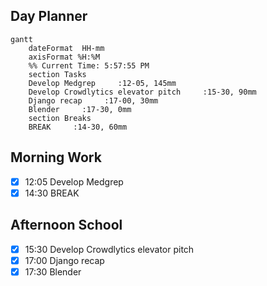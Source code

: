 ## Day Planner
```mermaid
gantt
    dateFormat  HH-mm
    axisFormat %H:%M
    %% Current Time: 5:57:55 PM
    section Tasks
    Develop Medgrep     :12-05, 145mm
    Develop Crowdlytics elevator pitch     :15-30, 90mm
    Django recap     :17-00, 30mm
    Blender     :17-30, 0mm
    section Breaks
    BREAK     :14-30, 60mm
```

## Morning Work
- [x] 12:05 Develop Medgrep
- [x] 14:30 BREAK

## Afternoon School
- [x] 15:30 Develop Crowdlytics elevator pitch
- [x] 17:00 Django recap
- [x] 17:30 Blender